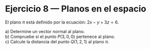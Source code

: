 # Ejercicio 8 — Planos en el espacio

El plano $\pi$ está definido por la ecuación:
$2x-y+3z=6.$

a) Determine un vector normal al plano.  
b) Compruebe si el punto $P(3,0,0)$ pertenece al plano.  
c) Calcule la distancia del punto $Q(1,2,1)$ al plano $\pi$.